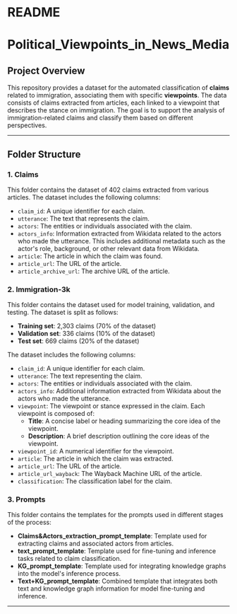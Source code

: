 # README
# Political_Viewpoints_in_News_Media

## Project Overview

This repository provides a dataset for the automated classification of **claims** related to immigration, associating them with specific **viewpoints**. The data consists of claims extracted from articles, each linked to a viewpoint that describes the stance on immigration. The goal is to support the analysis of immigration-related claims and classify them based on different perspectives.


---

## Folder Structure

### 1. **Claims**

This folder contains the dataset of 402 claims extracted from various articles. The dataset includes the following columns:

- `claim_id`: A unique identifier for each claim.
- `utterance`: The text that represents the claim.
- `actors`: The entities or individuals associated with the claim.
- `actors_info`: Information extracted from Wikidata related to the actors who made the utterance. This includes additional metadata such as the actor's role, background, or other relevant data from Wikidata.
- `article`: The article in which the claim was found.
- `article_url`: The URL of the article.
- `article_archive_url`: The archive URL of the article.

### 2. **Immigration-3k**

This folder contains the dataset used for model training, validation, and testing. The dataset is split as follows:

- **Training set**: 2,303 claims (70% of the dataset)
- **Validation set**: 336 claims (10% of the dataset)
- **Test set**: 669 claims (20% of the dataset)

The dataset includes the following columns:

- `claim_id`: A unique identifier for each claim.
- `utterance`: The text representing the claim.
- `actors`: The entities or individuals associated with the claim.
- `actors_info`: Additional information extracted from Wikidata about the actors who made the utterance.
- `viewpoint`: The viewpoint or stance expressed in the claim. Each viewpoint is composed of:
  - **Title**: A concise label or heading summarizing the core idea of the viewpoint.
  - **Description**: A brief description outlining the core ideas of the viewpoint.
- `viewpoint_id`: A numerical identifier for the viewpoint.
- `article`: The article in which the claim was extracted.
- `article_url`: The URL of the article.
- `article_url_wayback`: The Wayback Machine URL of the article.
- `classification`: The classification label for the claim.

### 3. **Prompts**

This folder contains the templates for the prompts used in different stages of the process:

- **Claims&Actors_extraction_prompt_template**: Template used for extracting claims and associated actors from articles.
- **text_prompt_template**: Template used for fine-tuning and inference tasks related to claim classification.
- **KG_prompt_template**: Template used for integrating knowledge graphs into the model's inference process.
- **Text+KG_prompt_template**: Combined template that integrates both text and knowledge graph information for model fine-tuning and inference.

---
